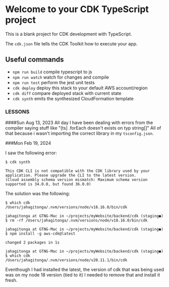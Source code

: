# Welcome to your CDK TypeScript project

This is a blank project for CDK development with TypeScript.

The `cdk.json` file tells the CDK Toolkit how to execute your app.

## Useful commands

* `npm run build`   compile typescript to js
* `npm run watch`   watch for changes and compile
* `npm run test`    perform the jest unit tests
* `cdk deploy`      deploy this stack to your default AWS account/region
* `cdk diff`        compare deployed stack with current state
* `cdk synth`       emits the synthesized CloudFormation template



### LESSONS

####Sun Aug 13, 2023 
All day I have been dealing with errors from the compiler saying stuff like
"[ts] .forEach doesn't exists on typ string[]" 
All of that because i wasn't importing the correct library in my `tsconfig.json`.

###Mon Feb 19, 2024

I saw the following error:
```
$ cdk synth

This CDK CLI is not compatible with the CDK library used by your application. Please upgrade the CLI to the latest version.
(Cloud assembly schema version mismatch: Maximum schema version supported is 34.0.0, but found 36.0.0)
```

The solution was the following:

```
$ which cdk
/Users/jahagitonga/.nvm/versions/node/v18.16.0/bin/cdk

jahagitonga at GTNG-Mac in ~/projects/myWebsite/backend/cdk (staging●)
$ rm -rf /Users/jahagitonga/.nvm/versions/node/v18.16.0/bin/cdk

jahagitonga at GTNG-Mac in ~/projects/myWebsite/backend/cdk (staging●)
$ npm install -g aws-cdk@latest

changed 2 packages in 1s

jahagitonga at GTNG-Mac in ~/projects/myWebsite/backend/cdk (staging●)
$ which cdk
/Users/jahagitonga/.nvm/versions/node/v20.11.1/bin/cdk
```

Eventhough I had installed the latest, the version of cdk that was being used was on my node 18 version (tied to it)
I needed to remove that and install it fresh.
